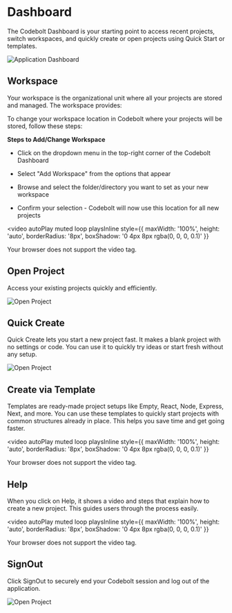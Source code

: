 # Dashboard

The Codebolt Dashboard is your starting point to access recent projects, switch workspaces, and quickly create or open projects using Quick Start or templates.


![Application Dashboard](/onboarding/5.png)

## Workspace

Your workspace is the organizational unit where all your projects are stored and managed. The workspace provides:

To change your workspace location in Codebolt where your projects will be stored, follow these steps:

**Steps to Add/Change Workspace**
- Click on the dropdown menu in the top-right corner of the Codebolt Dashboard

- Select "Add Workspace" from the options that appear

- Browse and select the folder/directory you want to set as your new workspace

- Confirm your selection - Codebolt will now use this location for all new projects

<video 
  autoPlay 
  muted 
  loop 
  playsInline
  style={{
    maxWidth: '100%',
    height: 'auto',
    borderRadius: '8px',
    boxShadow: '0 4px 8px rgba(0, 0, 0, 0.1)'
  }}
>
  <source src="/onboarding/video/workspace.mp4" type="video/mp4" />
  Your browser does not support the video tag.
</video>




## Open Project

Access your existing projects quickly and efficiently.


![Open Project](/onboarding/video/openproject.gif)


## Quick Create

Quick Create lets you start a new project fast. It makes a blank project with no settings or code. You can use it to quickly try ideas or start fresh without any setup.

![Open Project](/onboarding/video/quick.gif)

## Create via Template

Templates are ready-made project setups like Empty, React, Node, Express, Next, and more. You can use these templates to quickly start projects with common structures already in place. This helps you save time and get going faster.

<video 
  autoPlay 
  muted 
  loop 
  playsInline
  style={{
    maxWidth: '100%',
    height: 'auto',
    borderRadius: '8px',
    boxShadow: '0 4px 8px rgba(0, 0, 0, 0.1)'
  }}
>
  <source src="/onboarding/video/template.mp4" type="video/mp4" />
  Your browser does not support the video tag.
</video>



## Help 

When you click on Help, it shows a video and steps that explain how to create a new project. This guides users through the process easily.

<video 
  autoPlay 
  muted 
  loop 
  playsInline
  style={{
    maxWidth: '100%',
    height: 'auto',
    borderRadius: '8px',
    boxShadow: '0 4px 8px rgba(0, 0, 0, 0.1)'
  }}
>
  <source src="/onboarding/video/help.mp4" type="video/mp4" />
  Your browser does not support the video tag.
</video>


## SignOut

Click SignOut to securely end your Codebolt session and log out of the application.

![Open Project](/onboarding/singout.png)


